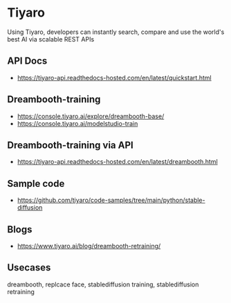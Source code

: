 # Tiyaro
Using Tiyaro, developers can instantly search, compare and use the world's best AI via scalable REST APIs

## API Docs
- https://tiyaro-api.readthedocs-hosted.com/en/latest/quickstart.html

## Dreambooth-training
- https://console.tiyaro.ai/explore/dreambooth-base/
- https://console.tiyaro.ai/modelstudio-train

## Dreambooth-training via API
- https://tiyaro-api.readthedocs-hosted.com/en/latest/dreambooth.html


## Sample code
- https://github.com/tiyaro/code-samples/tree/main/python/stable-diffusion

## Blogs
- https://www.tiyaro.ai/blog/dreambooth-retraining/

## Usecases
dreambooth, replcace face, stablediffusion training, stablediffusion retraining
